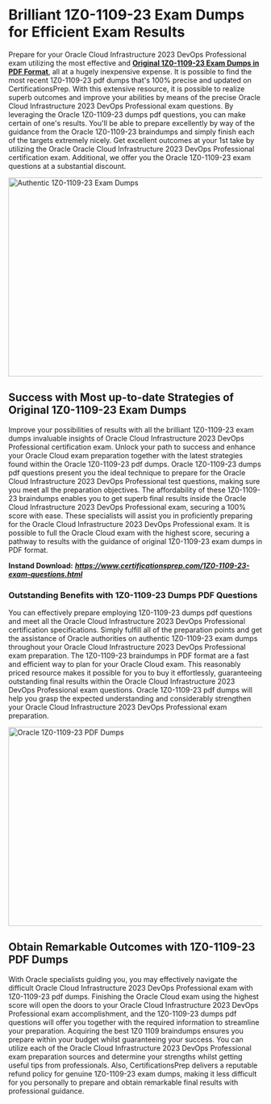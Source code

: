 <h1><strong>Brilliant 1Z0-1109-23 Exam Dumps for Efficient Exam Results</strong></h1>
<p>Prepare for your Oracle Cloud Infrastructure 2023 DevOps Professional exam utilizing the most effective and <a href="https://www.certificationsprep.com/1Z0-1109-23-exam-questions.html"><strong>Original 1Z0-1109-23 Exam Dumps in PDF Format</strong></a>, all at a hugely inexpensive expense. It is possible to find the most recent 1Z0-1109-23 pdf dumps that's 100% precise and updated on CertificationsPrep. With this extensive resource, it is possible to realize superb outcomes and improve your abilities by means of the precise Oracle Cloud Infrastructure 2023 DevOps Professional exam questions. By leveraging the Oracle 1Z0-1109-23 dumps pdf questions, you can make certain of one's results. You'll be able to prepare excellently by way of the guidance from the Oracle 1Z0-1109-23 braindumps and simply finish each of the targets extremely nicely. Get excellent outcomes at your 1st take by utilizing the Oracle Oracle Cloud Infrastructure 2023 DevOps Professional certification exam. Additional, we offer you the Oracle 1Z0-1109-23 exam questions at a substantial discount.</p>
<p><img src="https://i.imgur.com/XTkKqDV.png" alt="Authentic 1Z0-1109-23 Exam Dumps" width="700" height="394" /></p>
<h2><strong>Success with Most up-to-date Strategies of Original 1Z0-1109-23 Exam Dumps</strong></h2>
<p>Improve your possibilities of results with all the brilliant 1Z0-1109-23 exam dumps invaluable insights of Oracle Cloud Infrastructure 2023 DevOps Professional certification exam. Unlock your path to success and enhance your Oracle Cloud exam preparation together with the latest strategies found within the Oracle 1Z0-1109-23 pdf dumps. Oracle 1Z0-1109-23 dumps pdf questions present you the ideal technique to prepare for the Oracle Cloud Infrastructure 2023 DevOps Professional test questions, making sure you meet all the preparation objectives. The affordability of these 1Z0-1109-23 braindumps enables you to get superb final results inside the Oracle Cloud Infrastructure 2023 DevOps Professional exam, securing a 100% score with ease. These specialists will assist you in proficiently preparing for the Oracle Cloud Infrastructure 2023 DevOps Professional exam. It is possible to full the Oracle Cloud exam with the highest score, securing a pathway to results with the guidance of original 1Z0-1109-23 exam dumps in PDF format.&nbsp;</p>
<p><strong>Instand Download:</strong>&nbsp;<strong><a href="https://www.certificationsprep.com/1Z0-1109-23-exam-questions.html"><em>https://www.certificationsprep.com/1Z0-1109-23-exam-questions.html</em></a></strong></p>
<h3><strong>Outstanding Benefits with 1Z0-1109-23 Dumps PDF Questions</strong></h3>
<p>You can effectively prepare employing 1Z0-1109-23 dumps pdf questions and meet all the Oracle Cloud Infrastructure 2023 DevOps Professional certification specifications. Simply fulfill all of the preparation points and get the assistance of Oracle authorities on authentic 1Z0-1109-23 exam dumps throughout your Oracle Cloud Infrastructure 2023 DevOps Professional exam preparation. The 1Z0-1109-23 braindumps in PDF format are a fast and efficient way to plan for your Oracle Cloud exam. This reasonably priced resource makes it possible for you to buy it effortlessly, guaranteeing outstanding final results within the Oracle Cloud Infrastructure 2023 DevOps Professional exam questions. Oracle 1Z0-1109-23 pdf dumps will help you grasp the expected understanding and considerably strengthen your Oracle Cloud Infrastructure 2023 DevOps Professional exam preparation.</p>
<p><a href="https://www.certificationsprep.com/1Z0-1109-23-exam-questions.html"><img src="https://i.imgur.com/DQYUJ45.png" alt="Oracle 1Z0-1109-23 PDF Dumps" width="700" height="394" /></a></p>
<h2><strong>Obtain Remarkable Outcomes with 1Z0-1109-23 PDF Dumps</strong></h2>
<p>With Oracle specialists guiding you, you may effectively navigate the difficult Oracle Cloud Infrastructure 2023 DevOps Professional exam with 1Z0-1109-23 pdf dumps. Finishing the Oracle Cloud exam using the highest score will open the doors to your Oracle Cloud Infrastructure 2023 DevOps Professional exam accomplishment, and the 1Z0-1109-23 dumps pdf questions will offer you together with the required information to streamline your preparation. Acquiring the best 1Z0 1109 braindumps ensures you prepare within your budget whilst guaranteeing your success. You can utilize each of the Oracle Cloud Infrastructure 2023 DevOps Professional exam preparation sources and determine your strengths whilst getting useful tips from professionals. Also, CertificationsPrep delivers a reputable refund policy for genuine 1Z0-1109-23 exam dumps, making it less difficult for you personally to prepare and obtain remarkable final results with professional guidance.</p>
